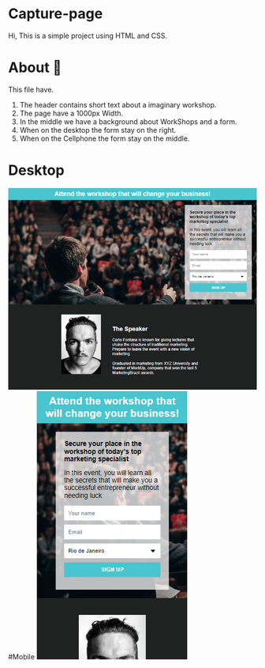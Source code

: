 # Capture-page
Hi, This is a simple project using HTML and CSS.
# About 📝
This file have.
1. The header contains short text about a imaginary workshop.
2. The page have a 1000px Width.
3. In the middle we have a background about WorkShops and a form.
4. When on the desktop the form stay on the right.
4. When on the Cellphone the form stay on the middle.
# Desktop
![Design preview](./Design/design1.png)
#Mobile
![Design prebiew](./Design/design2.png)

